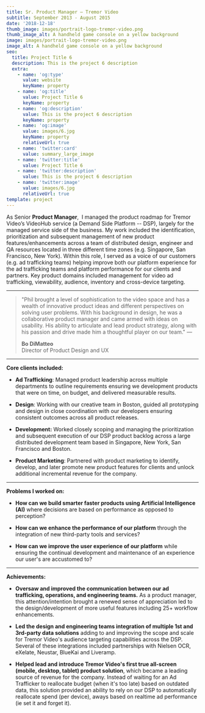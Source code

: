 ```yaml
---
title: Sr. Product Manager — Tremor Video
subtitle: September 2013 - August 2015
date: '2018-12-18'
thumb_image: images/portrait-logo-tremor-video.png
thumb_image_alt: A handheld game console on a yellow background
image: images/portrait-logo-tremor-video.png
image_alt: A handheld game console on a yellow background
seo:
  title: Project Title 6
  description: This is the project 6 description
  extra:
    - name: 'og:type'
      value: website
      keyName: property
    - name: 'og:title'
      value: Project Title 6
      keyName: property
    - name: 'og:description'
      value: This is the project 6 description
      keyName: property
    - name: 'og:image'
      value: images/6.jpg
      keyName: property
      relativeUrl: true
    - name: 'twitter:card'
      value: summary_large_image
    - name: 'twitter:title'
      value: Project Title 6
    - name: 'twitter:description'
      value: This is the project 6 description
    - name: 'twitter:image'
      value: images/6.jpg
      relativeUrl: true
template: project
---
```

As Senior **Product Manager**,  I managed the product roadmap for Tremor Video’s VideoHub service (a Demand Side Platform -- DSP), largely for the managed service side of the business. My work included the identification, prioritization and subsequent management of new product features/enhancements across a team of distributed design, engineer and QA resources located in three different time zones (e.g. Singapore, San Francisco, New York). Within this role, I served as a voice of our customers (e.g. ad trafficking teams) helping improve both our platform experience for the ad trafficking teams and platform performance for our clients and partners. Key product domains included management for video ad trafficking, viewability, audience, inventory and cross-device targeting.

<HR>

> "Phil brought a level of sophistication to the video space and has a wealth of innovative product ideas and different perspectives on solving user problems. With his background in design, he was a collaborative product manager and came armed with ideas on usability. His ability to articulate and lead product strategy, along with his passion and drive made him a thoughtful player on our team." —
>
> **Bo DiMatteo**<BR>
> Director of Product Design and UX

<HR>

**Core clients included:**

*   **Ad Trafficking**: Managed product leadership across multiple departments to outline requirements ensuring we development products that were on time, on budget, and delivered measurable results.

<!---->

*   **Design**: Working with our creative team in Boston, guided all prototyping and design in close coordination with our developers ensuring consistent outcomes across all product releases.

<!---->

*   **Development:** Worked closely scoping and managing the prioritization and subsequent execution of our DSP product backlog across a large distributed development team based in Singapore, New York, San Francisco and Boston.

<!---->

*   **Product Marketing**:  Partnered with product marketing to identify, develop, and later promote new product features for clients and unlock additional incremental revenue for the company.

<HR>

**Problems I worked on:**

*   **How can we build smarter faster products using Artificial Intelligence (AI)** where decisions are based on performance as opposed to perception?

<!---->

*   **How can we enhance the performance of our platform** through the integration of new third-party tools and services?

<!---->

*   **How can we improve the user experience of our platform** while ensuring the continual development and maintenance of an experience our user's are accustomed to?

<HR>

**Achievements:**

*   **Oversaw and improved the communication between our ad trafficking, operations, and engineering teams.** As a product manager, this attention/intention brought a renewed sense of appreciation led to the design/development of more useful features including 25+ workflow enhancements.

<!---->

*   **Led the design and engineering teams integration of multiple 1st and 3rd-party data solutions** adding to and improving the scope and scale for Tremor Video's audience targeting capabilities across the DSP. Several of these integrations included partnerships with Nielsen OCR, eXelate, Neustar, BlueKai and Liveramp.

<!---->

*   **Helped lead and introduce Tremor Video's first true all-screen (mobile, desktop, tablet) product solution**, which became a leading source of revenue for the company. Instead of waiting for an Ad Trafficker to reallocate budget (when it's too late) based on outdated data, this solution provided an ability to rely on our DSP to automatically reallocate spend (per device), aways based on realtime ad performance (ie set it and forget it).
